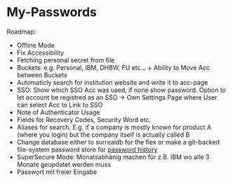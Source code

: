 # My-Passwords

Roadmap:

- Offline Mode
- Fix Accessibility
- Fetching personal secret from file
- Buckets: e.g. Personal, IBM, DHBW, FU etc... + Ability to Move Acc between Buckets
- Automaticly search for institution website and write it to acc-page
- SSO: Show which SSO Acc was used, if none show password. Option to let account be registred as an SSO -> Own Settings Page where User can select Acc to Link to SSO
- Note of Authenticator Usage
- Fields for Recovery Codes, Security Word etc.
- Aliases for search. E.g. if a company is mostly known for product A (where you login) but the company itself is actually called B
- Change database either to surrealdb for the flex or make a git-backed file-system password store for [password history](https://www.youtube.com/watch?v=FhwsfH2TpFA)
- SuperSecure Mode: Monatsabhänig machen für z.B. IBM wo alle 3 Monate geupdatet werden muss
- Passwort mit freier Eingabe
